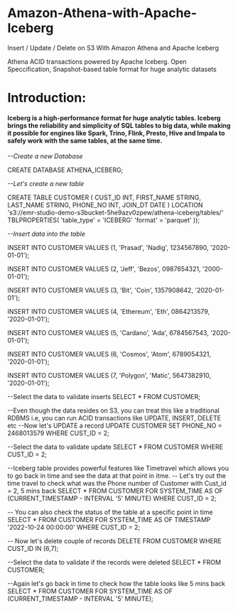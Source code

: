 # Amazon-Athena-with-Apache-Iceberg
Insert / Update / Delete on S3 With Amazon Athena and Apache Iceberg

Athena ACID transactions powered by Apache Iceberg. Open Speccification, Snapshot-based table format for huge analytic datasets


# Introduction:
#### Iceberg is a high-performance format for huge analytic tables. Iceberg brings the reliability and simplicity of SQL tables to big data, while making it possible for engines like Spark, Trino, Flink, Presto, Hive and Impala to safely work with the same tables, at the same time.

*--Create a new Database*

CREATE DATABASE ATHENA_ICEBERG;

*--Let's create a new table*

CREATE TABLE CUSTOMER (
CUST_ID INT,
FIRST_NAME STRING,
LAST_NAME STRING,
PHONE_NO INT,
JOIN_DT DATE
)
LOCATION 's3://emr-studio-demo-s3bucket-5he9azv0zpew/athena-iceberg/tables/'
TBLPROPERTIES(
'table_type' = 'ICEBERG'
'format' = 'parquet'
));

*--Insert data into the table*

INSERT INTO CUSTOMER VALUES (1, 'Prasad', 'Nadig', 1234567890, '2020-01-01');

INSERT INTO CUSTOMER VALUES (2, 'Jeff', 'Bezos', 0987654321, '2000-01-01');

INSERT INTO CUSTOMER VALUES (3, 'Bit', 'Coin', 1357908642, '2020-01-01');

INSERT INTO CUSTOMER VALUES (4, 'Ethereum', 'Eth', 0864213579, '2020-01-01');

INSERT INTO CUSTOMER VALUES (5, 'Cardano', 'Ada', 6784567543, '2020-01-01');

INSERT INTO CUSTOMER VALUES (6, 'Cosmos', 'Atom', 6789054321, '2020-01-01');

INSERT INTO CUSTOMER VALUES (7, 'Polygon', 'Matic', 5647382910, '2020-01-01');

--Select the data to validate inserts
SELECT * FROM CUSTOMER;

--Even though the data resides on S3, you can treat this like a traditional RDBMS i.e, you can run ACID transactions like UPDATE, INSERT, DELETE etc
--Now let's UPDATE a record
UPDATE CUSTOMER
SET PHONE_NO = 2468013579
WHERE CUST_ID = 2;

--Select the data to validate update
SELECT * FROM CUSTOMER WHERE CUST_ID = 2;

--Iceberg table provides powerful features like Timetravel which allows you to go back in time and see the data at that point in itme.
-- Let's try out the time travel to check what was the Phone number of Customer with Cust_id = 2, 5 mins back
SELECT * FROM CUSTOMER FOR SYSTEM_TIME AS OF (CURRENT_TIMESTAMP - INTERVAL '5' MINUTE) WHERE CUST_ID = 2;


-- You can also check the status of the table at a specific point in time
SELECT * FROM CUSTOMER FOR SYSTEM_TIME AS OF TIMESTAMP '2022-10-24 00:00:00' WHERE CUST_ID = 2;

-- Now let's delete couple of records
DELETE FROM CUSTOMER WHERE CUST_ID IN (6,7);

--Select the data to validate if the records were deleted
SELECT * FROM CUSTOMER;

--Again let's go back in time to check how the table looks like 5 mins back
SELECT * FROM CUSTOMER FOR SYSTEM_TIME AS OF (CURRENT_TIMESTAMP - INTERVAL '5' MINUTE);

